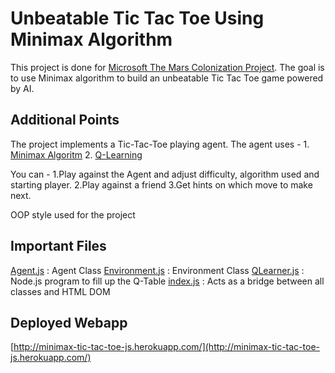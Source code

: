 # Unbeatable Tic Tac Toe Using Minimax Algorithm

This project is done for [Microsoft The Mars Colonization Project](https://microsoft.acehacker.com/mars/#). The goal is to use Minimax algorithm to build an unbeatable Tic Tac Toe game powered by AI.

## Additional Points

The project implements a Tic-Tac-Toe playing agent. The agent uses - 
    1. [Minimax Algoritm](https://en.wikipedia.org/wiki/Minimax)
    2. [Q-Learning](https://en.wikipedia.org/wiki/Q-learning)

You can -
    1.Play against the Agent and adjust difficulty, algorithm used and starting player.
    2.Play against a friend
    3.Get hints on which move to make next.

OOP style used for the project

## Important Files

[Agent.js](https://github.com/Subham-Neogi/Minimax-Tic-Tac-Toe/blob/master/public/src/classes/Agent.js)            :  Agent Class
[Environment.js](https://github.com/Subham-Neogi/Minimax-Tic-Tac-Toe/blob/master/public/src/classes/Environment.js)      : Environment Class
[QLearner.js](https://github.com/Subham-Neogi/Minimax-Tic-Tac-Toe/blob/master/public/src/QLearning/QLearner.js)         : Node.js program to fill up the Q-Table
[index.js](https://github.com/Subham-Neogi/Minimax-Tic-Tac-Toe/blob/master/public/src/index.js)            : Acts as a bridge between all classes and HTML DOM

## Deployed Webapp

[http://minimax-tic-tac-toe-js.herokuapp.com/](http://minimax-tic-tac-toe-js.herokuapp.com/)
